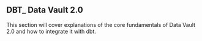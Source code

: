 ## DBT_ Data Vault 2.0 

This section will cover explanations of the core fundamentals of Data Vault 2.0 and how to integrate it with dbt.
